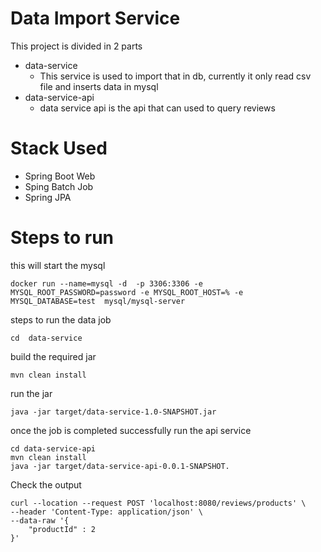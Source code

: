 # Data Import Service

This project is divided in 2 parts
* data-service 
    - This service is used to import that in db, currently it only read csv file and inserts data in mysql
* data-service-api
    - data service api is the api that can used  to query reviews

# Stack Used
* Spring Boot Web
* Sping Batch Job
* Spring JPA

# Steps to run
 this will start the mysql 
```
docker run --name=mysql -d  -p 3306:3306 -e MYSQL_ROOT_PASSWORD=password -e MYSQL_ROOT_HOST=% -e MYSQL_DATABASE=test  mysql/mysql-server
```
steps to run the data job
```
cd  data-service 
```
build the required jar
```
mvn clean install
```
run the jar
```
java -jar target/data-service-1.0-SNAPSHOT.jar
```
once the job is completed successfully 
run the api service
```
cd data-service-api
mvn clean install
java -jar target/data-service-api-0.0.1-SNAPSHOT.
```

Check the output
```
curl --location --request POST 'localhost:8080/reviews/products' \
--header 'Content-Type: application/json' \
--data-raw '{
    "productId" : 2
}'
```


